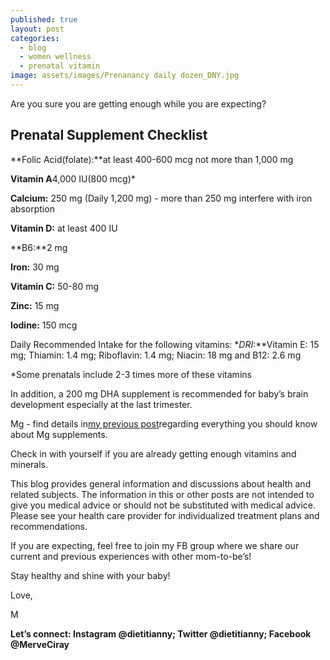 ```yaml
---
published: true
layout: post
categories:
  - blog
  - women wellness
  - prenatal vitamin
image: assets/images/Prenanancy daily dozen_DNY.jpg
---
```


Are you sure you are getting enough while you are expecting?

## Prenatal Supplement Checklist

**Folic Acid(folate):**at least 400-600 mcg not more than 1,000 mg

**Vitamin A**4,000 IU(800 mcg)*  

**Calcium:** 250 mg (Daily 1,200 mg) - more than 250 mg interfere with iron absorption

**Vitamin D:** at least 400 IU

**B6:**2 mg

**Iron:** 30 mg

**Vitamin C:** 50-80 mg

**Zinc:** 15 mg

**Iodine:** 150 mcg 


Daily Recommended Intake for the following vitamins:
**DRI*:**Vitamin E: 15 mg; Thiamin: 1.4 mg; Riboflavin: 1.4 mg; Niacin: 18 mg and B12: 2.6 mg


*Some prenatals include 2-3 times more of these vitamins 

In addition, a 200 mg DHA supplement is recommended for baby’s brain development especially at the last trimester. 

Mg - find details in[my previous post](https://www.dietitiannewyork.com/which-magnesium-supplement-is-best-for-you/)regarding everything you should know about Mg supplements.

Check in with yourself if you are already getting enough vitamins and minerals. 

This blog provides general information and discussions about health and related subjects. The information in this or other posts are not intended to give you medical advice or should not be substituted with medical advice. Please see your health care provider for individualized treatment plans and recommendations.

If you are expecting, feel free to join my FB group where we share our current and previous experiences with other mom-to-be’s! 

Stay healthy and shine with your baby!

Love,

M

**Let’s connect: Instagram @dietitianny; Twitter @dietitianny; Facebook @MerveCiray**
